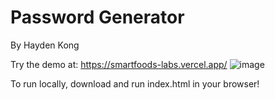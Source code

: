 # Password Generator
By Hayden Kong

Try the demo at: https://smartfoods-labs.vercel.app/
![image](https://github.com/user-attachments/assets/9c9941c3-7740-45e9-bb29-2ac220090dab)

To run locally, download and run index.html in your browser!
